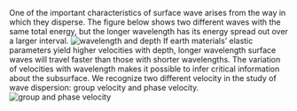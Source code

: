 One of the important characteristics of surface wave arises from the way in which they disperse. The figure below shows two different waves with the same total energy, but the longer wavelength has its energy spread out over a larger interval. 
![wavelength and depth](https://upload.wikimedia.org/wikipedia/commons/thumb/8/89/Surface_wave_penetration.png/1024px-Surface_wave_penetration.png&s=250)
If earth materials’ elastic parameters yield higher velocities with depth, longer wavelength surface waves will travel faster than those with shorter wavelengths. The variation of velocities with wavelength makes it possible to infer critical information about the subsurface. We recognize two different velocity in the study of wave dispersion: group velocity and phase velocity. 
![group and phase velocity](http://resource.isvr.soton.ac.uk/spcg/tutorial/tutorial/Tutorial_files/essaiwave.gif)
